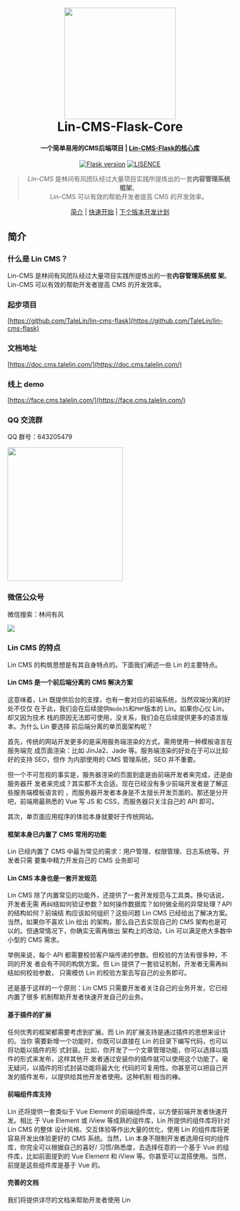 <h1 align="center">
  <a href="https://doc.cms.talelin.com/">
  <img src="https://doc.cms.talelin.com/left-logo.png" width="250"/></a>
  <br>
  Lin-CMS-Flask-Core
</h1>

<h4 align="center">一个简单易用的CMS后端项目 | <a href="https://doc.cms.talelin.com/" target="_blank">Lin-CMS-Flask的核心库</a></h4>

<p align="center">
  <a href="http://flask.pocoo.org/docs/1.0/" rel="nofollow">
  <img src="https://img.shields.io/badge/Flask-1.1.2-brightgreen" alt="Flask version" 
  data-canonical-src="https://img.shields.io/badge/Flask-1.1.2-brightgreen"
  style="max-width:100%;"></a>
  <a href="https://doc.cms.talelin.com/" rel="nofollow"><img src="https://img.shields.io/badge/license-MIT-skyblue.svg" alt="LISENCE" data-canonical-src="https://img.shields.io/badge/license-MIT-skyblue`.svg" style="max-width:100%;"></a>
</p>

<blockquote align="center">
  <em>Lin-CMS</em> 是林间有风团队经过大量项目实践所提炼出的一套<strong>内容管理系统框架</strong>。<br>
 Lin-CMS 可以有效的帮助开发者提高 CMS 的开发效率。
</blockquote>

<p align="center">
  <a href="#简介">简介</a>&nbsp;|&nbsp;<a href="#快速开始">快速开始</a>&nbsp;|&nbsp;<a href="#下个版本开发计划">下个版本开发计划</a>
</p>

## 简介

### 什么是 Lin CMS？

Lin-CMS 是林间有风团队经过大量项目实践所提炼出的一套**内容管理系统框
架**。Lin-CMS 可以有效的帮助开发者提高 CMS 的开发效率。

### 起步项目

[https://github.com/TaleLin/lin-cms-flask](https://github.com/TaleLin/lin-cms-flask)

### 文档地址

[https://doc.cms.talelin.com/](https://doc.cms.talelin.com/)

### 线上 demo

[https://face.cms.talelin.com/](https://face.cms.talelin.com/)

### QQ 交流群

QQ 群号：643205479

<img class="QR-img" width="258" height="300" src="http://i1.sleeve.talelin.com/qq-group.jpeg">

### 微信公众号

微信搜索：林间有风

<img class="QR-img" src="http://i1.sleeve.talelin.com/wechat-account.jpeg">

### Lin CMS 的特点

Lin CMS 的构筑思想是有其自身特点的。下面我们阐述一些 Lin 的主要特点。

#### Lin CMS 是一个前后端分离的 CMS 解决方案

这意味着，Lin 既提供后台的支撑，也有一套对应的前端系统，当然双端分离的好处不仅仅
在于此，我们会在后续提供`NodeJS`和`PHP`版本的 Lin。如果你心仪 Lin，却又因为技术
栈的原因无法即可使用，没关系，我们会在后续提供更多的语言版本。为什么 Lin 要选择
前后端分离的单页面架构呢？

首先，传统的网站开发更多的是采用服务端渲染的方式，需用使用一种模板语言在服务端完
成页面渲染：比如 JinJa2、Jade 等。服务端渲染的好处在于可以比较好的支持 SEO，但作
为内部使用的 CMS 管理系统，SEO 并不重要。

但一个不可忽视的事实是，服务器渲染的页面到底是由前端开发者来完成，还是由服务器开
发者来完成？其实都不太合适。现在已经没有多少前端开发者是了解这些服务端模板语言的
，而服务器开发者本身是不太擅长开发页面的。那还是分开吧，前端用最熟悉的 Vue 写 JS
和 CSS，而服务器只关注自己的 API 即可。

其次，单页面应用程序的体验本身就要好于传统网站。

#### 框架本身已内置了 CMS 常用的功能

Lin 已经内置了 CMS 中最为常见的需求：用户管理、权限管理、日志系统等。开发者只需
要集中精力开发自己的 CMS 业务即可

#### Lin CMS 本身也是一套开发规范

Lin CMS 除了内置常见的功能外，还提供了一套开发规范与工具类。换句话说，开发者无需
再纠结如何验证参数？如何操作数据库？如何做全局的异常处理？API 的结构如何？前端结
构应该如何组织？这些问题 Lin CMS 已经给出了解决方案。当然，如果你不喜欢 Lin 给出
的架构，那么自己去实现自己的 CMS 架构也是可以的。但通常情况下，你确实无需再做出
架构上的改动，Lin 可以满足绝大多数中小型的 CMS 需求。

举例来说，每个 API 都需要校验客户端传递的参数。但校验的方法有很多种，不同的开发
者会有不同的构筑方案。但 Lin 提供了一套验证机制，开发者无需再纠结如何校验参数，
只需模仿 Lin 的校验方案去写自己的业务即可。

还是基于这样的一个原则：Lin CMS 只需要开发者关注自己的业务开发，它已经内置了很多
机制帮助开发者快速开发自己的业务。

#### 基于插件的扩展

任何优秀的框架都需要考虑到扩展。而 Lin 的扩展支持是通过插件的思想来设计的。当你
需要新增一个功能时，你既可以直接在 Lin 的目录下编写代码，也可以将功能以插件的形
式封装。比如，你开发了一个文章管理功能，你可以选择以插件的形式来发布，这样其他开
发者通过安装你的插件就可以使用这个功能了。毫无疑问，以插件的形式封装功能将最大化
代码的可复用性。你甚至可以把自己开发的插件发布，以提供给其他开发者使用。这种机制
相当的棒。

#### 前端组件库支持

Lin 还将提供一套类似于 Vue Element 的前端组件库，以方便前端开发者快速开发。相比
于 Vue Element 或 iView 等成熟的组件库，Lin 所提供的组件库将针对 Lin CMS 的整体
设计风格、交互体验等作出大量的优化，使用 Lin 的组件库将更容易开发出体验更好的
CMS 系统。当然，Lin 本身不限制开发者选用任何的组件库，你完全可以根据自己的喜好/
习惯/熟悉度，去选择任意的一个基于 Vue 的组件库，比如前面提到的 Vue Element 和
iView 等。你甚至可以混搭使用。当然，前提是这些组件库是基于 Vue 的。

#### 完善的文档

我们将提供详尽的文档来帮助开发者使用 Lin
